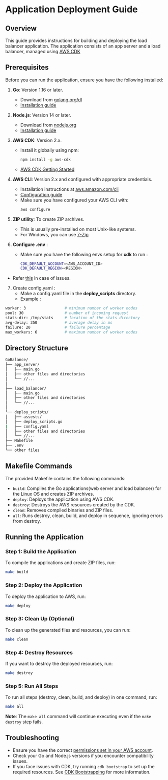 # Application Deployment Guide

## Overview

This guide provides instructions for building and deploying the load balancer application. The application consists of an app server and a load balancer, managed using [AWS CDK](https://aws.amazon.com/cdk/)

## Prerequisites

Before you can run the application, ensure you have the following installed:

1. **Go**: Version 1.16 or later.

   - Download from [golang.org/dl](https://golang.org/dl/)
   - [Installation guide](https://golang.org/doc/install)

2. **Node.js**: Version 14 or later.

   - Download from [nodejs.org](https://nodejs.org/)
   - [Installation guide](https://nodejs.org/en/download/package-manager/)

3. **AWS CDK**: Version 2.x.

   - Install it globally using npm:
     ```bash
     npm install -g aws-cdk
     ```
   - [AWS CDK Getting Started](https://docs.aws.amazon.com/cdk/v2/guide/getting_started.html)

4. **AWS CLI**: Version 2.x and configured with appropriate credentials.

   - Installation instructions at [aws.amazon.com/cli](https://aws.amazon.com/cli/)
   - [Configuration guide](https://docs.aws.amazon.com/cli/latest/userguide/cli-configure-quickstart.html)
   - Make sure you have configured your AWS CLI with:
     ```bash
     aws configure
     ```

5. **ZIP utility**: To create ZIP archives.

   - This is usually pre-installed on most Unix-like systems.
   - For Windows, you can use [7-Zip](https://www.7-zip.org/)

6. **Configure .env** :
   - Make sure you have the following envs setup for **cdk** to run :
     ```bash
     CDK_DEFAULT_ACCOUNT=<AWS_ACCOUNT_ID>
     CDK_DEFAULT_REGION=<REGION>
     ```

- Refer [this](https://docs.aws.amazon.com/cdk/v2/guide/environments.html) in case of issues.

7. Create config.yaml :
   - Make a config.yaml file in the **deploy_scripts** directory.
   - Example :

```bash
worker: 3                 # minimum number of worker nodes
pool: 30                  # number of incoming request
stats-dir: /tmp/stats     # location of the stats directory
avg-delay: 350            # average delay in ms
failure: 20               # failure percentage
max_workers: 6            # maximum number of worker nodes
```

## Directory Structure

```bash
GoBalance/
├── app_server/
│   ├── main.go
│   ├── other files and directories
│   └── //...
│
├── load_balancer/
│   ├── main.go
│   ├── other files and directories
│   └── //...
│
└── deploy_scripts/
│   ├── assests/
│   ├── deploy_scripts.go
|   ├── config.yaml
│   ├── other files and directories
│   └── //...
├── Makefile
├── .env
└── other files
```

## Makefile Commands

The provided Makefile contains the following commands:

- `build`: Compiles the Go applications(web server and load balancer) for the Linux OS and creates ZIP archives.
- `deploy`: Deploys the application using AWS CDK.
- `destroy`: Destroys the AWS resources created by the CDK.
- `clean`: Removes compiled binaries and ZIP files.
- `all`: Runs destroy, clean, build, and deploy in sequence, ignoring errors from destroy.

## Running the Application

### Step 1: Build the Application

To compile the applications and create ZIP files, run:

```bash
make build
```

### Step 2: Deploy the Application

To deploy the application to AWS, run:

```bash
make deploy
```

### Step 3: Clean Up (Optional)

To clean up the generated files and resources, you can run:

```bash
make clean
```

### Step 4: Destroy Resources

If you want to destroy the deployed resources, run:

```bash
make destroy
```

### Step 5: Run All Steps

To run all steps (destroy, clean, build, and deploy) in one command, run:

```bash
make all
```

**Note**: The `make all` command will continue executing even if the `make destroy` step fails.

## Troubleshooting

- Ensure you have the correct [permissions set in your AWS account](https://docs.aws.amazon.com/cdk/v2/guide/permissions.html).
- Check your Go and Node.js versions if you encounter compatibility issues.
- If you face issues with CDK, try running `cdk bootstrap` to set up the required resources. See [CDK Bootstrapping](https://docs.aws.amazon.com/cdk/v2/guide/bootstrapping.html) for more information.
